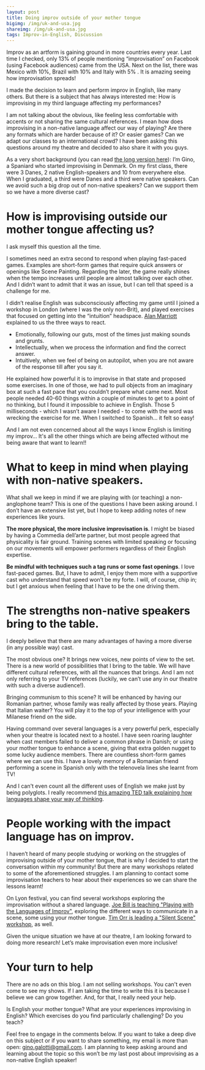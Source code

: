 ```yaml
---
layout: post
title: Doing improv outside of your mother tongue
bigimg: /img/uk-and-usa.jpg
shareimg: /img/uk-and-usa.jpg
tags: Improv-in-English, Discussion
---
```


Improv as an artform is gaining ground in more countries every year. Last time I checked, only 13% of people mentioning “improvisation” on Facebook (using Facebook audiences) came from the USA. Next on the list, there was Mexico with 10%, Brazil with 10% and Italy with 5% . It is amazing seeing how improvisation spreads!

I made the decision to learn and perform improv in English, like many others. But there is a subject that has always interested me: How is improvising in my third language affecting my performances?

I am not talking about the obvious, like feeling less comfortable with accents or not sharing the same cultural references. I mean how does improvising in a non-native language affect our way of playing? Are there any formats which are harder because of it? Or easier games? Can we adapt our classes to an international crowd? I have been asking this questions around my theatre and decided to also share it with you guys.

As a very short background (you can read [the long version here](https://ginogalotti.github.io/improv/theatrebackground/)): I’m Gino, a Spaniard who started improvising in Denmark. On my first class, there were 3 Danes, 2 native English-speakers and 10 from everywhere else. When I graduated, a third were Danes and a third were native speakers. Can we avoid such a big drop out of non-native speakers? Can we support them so we have a more diverse cast?

# How is improvising outside our mother tongue affecting us?

I ask myself this question all the time.

I sometimes need an extra second to respond when playing fast-paced games. Examples are short-form games that require quick answers or openings like Scene Painting. Regarding the later, the game really shines when the tempo increases until people are almost talking over each other. And I didn’t want to admit that it was an issue, but I can tell that speed is a challenge for me.

I didn’t realise English was subconsciously affecting my game until I joined a workshop in London (where I was the only non-Brit), and played exercises that focused on getting into the “intuition” headspace. [Alan Marriott](https://www.londonimprovtheatre.com/workshops-alan-marriott) explained to us the three ways to react. 

* Emotionally, following our guts, most of the times just making sounds and grunts. 
* Intellectually, when we process the information and find the correct answer. 
* Intuitively, when we feel of being on autopilot, when you are not aware of the response till after you say it.

He explained how powerful it is to improvise in that state and proposed some exercises. In one of those, we had to pull objects from an imaginary box at such a fast pace that you couldn’t prepare what came next. Most people needed 40-60 things within a couple of minutes to get to a point of no thinking, but I found it impossible to achieve in English. Those 5 milliseconds - which I wasn’t aware I needed - to come with the word was wrecking the exercise for me. When I switched to Spanish... it felt so easy!

And I am not even concerned about all the ways I know English is limiting my improv… It's all the other things which are being affected without me being aware that want to learn!!

# What to keep in mind when playing with non-native speakers.

What shall we keep in mind if we are playing with (or teaching) a non-anglophone team? This is one of the questions I have been asking around. I don’t have an extensive list yet, but I hope to keep adding notes of new experiences like yours.

**The more physical, the more inclusive improvisation is**. I might be biased by having a Commedia dell’arte partner, but most people agreed that physicality is fair ground. Training scenes with limited speaking or focusing on our movements will empower performers regardless of their English expertise.

**Be mindful with techniques such a tag runs or some fast openings**. I love fast-paced games. But, I have to admit, I enjoy them more with a supportive cast who understand that speed won’t be my forte. I will, of course, chip in; but I get anxious when feeling that I have to be the one driving them.

# The strengths non-native speakers bring to the table.

I deeply believe that there are many advantages of having a more diverse (in any possible way) cast.

The most obvious one? It brings new voices, new points of view to the set. There is a new world of possibilities that I bring to the table. We will have different cultural references, with all the nuances that brings. And I am not only referring to your TV references (luckily, we can’t use any in our theatre with such a diverse audience!).

Bringing communism to this scene? It will be enhanced by having our Romanian partner, whose family was really affected by those years. Playing that Italian waiter? You will play it to the top of your intelligence with your Milanese friend on the side.

Having command over several languages is a very powerful perk, especially when your theatre is located next to a hostel. I have seen roaring laughter when cast members failed to deliver a common phrase in Danish; or using your mother tongue to enhance a scene, giving that extra golden nugget to some lucky audience members. There are countless short-form games where we can use this. I have a lovely memory of a Romanian friend performing a scene in Spanish only with the telenovela lines she learnt from TV!

And I can't even count all the different uses of English we make just by being polyglots. I really recommend [this amazing TED talk explaining how languages shape your way of thinking](https://www.ted.com/talks/lera_boroditsky_how_language_shapes_the_way_we_think?utm_source=whatsapp&utm_medium=social&utm_campaign=tedspread).

# People working with the impact language has on improv.

I haven’t heard of many people studying or working on the struggles of improvising outside of your mother tongue, that is why I decided to start the conversation within my community! But there are many workshops related to some of the aforementioned struggles. I am planning to contact some improvisation teachers to hear about their experiences so we can share the lessons learnt!

On Lyon festival, you can find several workshops exploring the improvisation without a shared language. [Joe Bill is teaching "Playing with the Languages of Improv"](http://www.festival-improvidence.com/speaker/joe-bill/), exploring the different ways to communicate in a scene, some using your mother tongue. [Tim Orr is leading a "Silent Scene" workshop](http://www.festival-improvidence.com/speaker/tim-orr/), as well. 

Given the unique situation we have at our theatre, I am looking forward to doing more research! Let’s make improvisation even more inclusive!

# Your turn to help

There are no ads on this blog. I am not selling workshops. You can't even come to see my shows. If I am taking the time to write this it is because I believe we can grow together. And, for that, I really need your help. 

Is English your mother tongue? What are your experiences improvising in English? Which exercises do you find particularly challenging? Do you teach?

Feel free to engage in the comments below. If you want to take a deep dive on this subject or if you want to share something, my email is more than open: gino.galotti@gmail.com. I am planning to keep asking around and learning about the topic so this won’t be my last post about improvising as a non-native English speaker!
